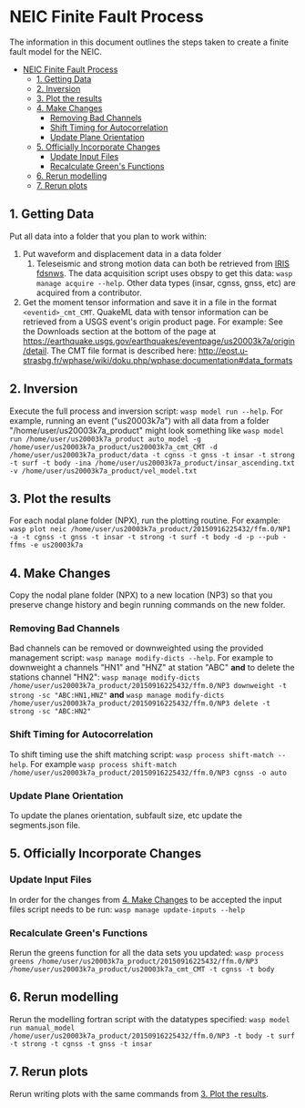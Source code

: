# NEIC Finite Fault Process

The information in this document outlines the steps taken to create a finite fault model for the NEIC.

- [NEIC Finite Fault Process](#neic-finite-fault-process)
  - [1. Getting Data](#1-getting-data)
  - [2. Inversion](#2-inversion)
  - [3. Plot the results](#3-plot-the-results)
  - [4. Make Changes](#4-make-changes)
    - [Removing Bad Channels](#removing-bad-channels)
    - [Shift Timing for Autocorrelation](#shift-timing-for-autocorrelation)
    - [Update Plane Orientation](#update-plane-orientation)
  - [5. Officially Incorporate Changes](#5-officially-incorporate-changes)
    - [Update Input Files](#update-input-files)
    - [Recalculate Green's Functions](#recalculate-greens-functions)
  - [6. Rerun modelling](#6-rerun-modelling)
  - [7. Rerun plots](#7-rerun-plots)

## 1. Getting Data

Put all data into a folder that you plan to work within:

1. Put waveform and displacement data in a data folder
   1. Teleseismic and strong motion data can both be retrieved from [IRIS fdsnws](https://service.iris.edu/fdsnws/). The data acquisition script uses obspy to get this data: `wasp manage acquire --help`. Other data types (insar, cgnss, gnss, etc) are acquired from a contributor.
2. Get the moment tensor information and save it in a file in the format `<eventid>_cmt_CMT`. QuakeML data with tensor information can be retrieved from a USGS event's origin product page. For example: See the Downloads section at the bottom of the page at https://earthquake.usgs.gov/earthquakes/eventpage/us20003k7a/origin/detail. The CMT file format is described here: http://eost.u-strasbg.fr/wphase/wiki/doku.php/wphase:documentation#data_formats

## 2. Inversion

Execute the full process and inversion script: `wasp model run --help`. For example, running an event ("us20003k7a") with all data from a folder "/home/user/us20003k7a_product" might look something like `wasp model run /home/user/us20003k7a_product auto_model -g /home/user/us20003k7a_product/us20003k7a_cmt_CMT -d /home/user/us20003k7a_product/data -t cgnss -t gnss -t insar -t strong -t surf -t body -ina /home/user/us20003k7a_product/insar_ascending.txt -v /home/user/us20003k7a_product/vel_model.txt`

## 3. Plot the results

For each nodal plane folder (NPX), run the plotting routine. For example: `wasp plot neic /home/user/us20003k7a_product/20150916225432/ffm.0/NP1 -a -t cgnss -t gnss -t insar -t strong -t surf -t body -d -p --pub -ffms -e us20003k7a`

## 4. Make Changes

Copy the nodal plane folder (NPX) to a new location (NP3) so that you preserve change history and begin running commands on the new folder.

### Removing Bad Channels

Bad channels can be removed or downweighted using the provided management script: `wasp manage modify-dicts --help`. For example to downweight a channels "HN1" and "HNZ" at station "ABC" **and** to delete the stations channel "HN2": `wasp manage modify-dicts /home/user/us20003k7a_product/20150916225432/ffm.0/NP3 downweight -t strong -sc "ABC:HN1,HNZ"` **and** `wasp manage modify-dicts /home/user/us20003k7a_product/20150916225432/ffm.0/NP3 delete -t strong -sc "ABC:HN2"`

### Shift Timing for Autocorrelation

To shift timing use the shift matching script: `wasp process shift-match --help`. For example `wasp process shift-match /home/user/us20003k7a_product/20150916225432/ffm.0/NP3 cgnss -o auto`

### Update Plane Orientation

To update the planes orientation, subfault size, etc update the segments.json file.

## 5. Officially Incorporate Changes

### Update Input Files

In order for the changes from [4. Make Changes](#4-make-changes) to be accepted the input files script needs to be run: `wasp manage update-inputs --help`

### Recalculate Green's Functions

Rerun the greens function for all the data sets you updated: `wasp process greens /home/user/us20003k7a_product/20150916225432/ffm.0/NP3 /home/user/us20003k7a_product/us20003k7a_cmt_CMT -t cgnss -t body`

## 6. Rerun modelling

Rerun the modelling fortran script with the datatypes specified: `wasp model run manual_model /home/user/us20003k7a_product/20150916225432/ffm.0/NP3 -t body -t surf -t strong -t cgnss -t gnss -t insar`

## 7. Rerun plots

Rerun writing plots with the same commands from [3. Plot the results](#3-plot-the-results).
